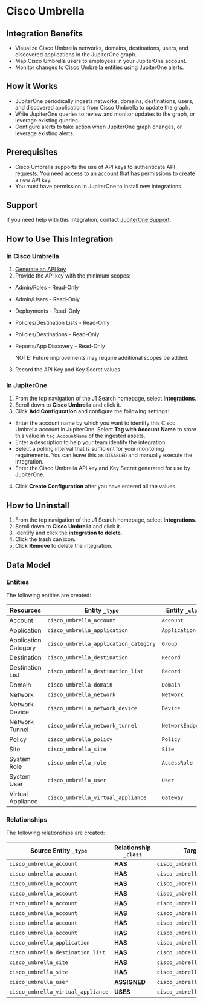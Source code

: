 # Cisco Umbrella

## Integration Benefits

- Visualize Cisco Umbrella networks, domains, destinations, users, and discovered applications in the JupiterOne graph.
- Map Cisco Umbrella users to employees in your JupiterOne account.
- Monitor changes to Cisco Umbrella entities using JupiterOne alerts.

## How it Works

- JupiterOne periodically ingests networks, domains, destinations, users, and discovered applications from Cisco Umbrella to update the graph.
- Write JupiterOne queries to review and monitor updates to the graph, or leverage existing queries.
- Configure alerts to take action when JupiterOne graph changes, or leverage existing alerts.

## Prerequisites

- Cisco Umbrella supports the use of API keys to authenticate API requests. You need access to an account that has permissions to create a new API key.
- You must have permission in JupiterOne to install new integrations.

## Support

If you need help with this integration, contact [JupiterOne Support](https://support.jupiterone.io).

## How to Use This Integration

### In Cisco Umbrella

1. [Generate an API key](https://docs.umbrella.com/umbrella-user-guide/docs/add-umbrella-api-keys)
2. Provide the API key with the minimum scopes:

- Admin/Roles - Read-Only
- Admin/Users - Read-Only
- Deployments - Read-Only
- Policies/Destination Lists - Read-Only
- Policies/Destinations - Read-Only
- Reports/App Discovery - Read-Only

  NOTE: Future improvements may require additional scopes be added.

3. Record the API Key and Key Secret values.

### In JupiterOne

1. From the top navigation of the J1 Search homepage, select **Integrations**.
2. Scroll down to **Cisco Umbrella** and click it.
3. Click **Add Configuration** and configure the following settings:

- Enter the account name by which you want to identify this Cisco Umbrella account in JupiterOne. Select **Tag with Account Name** to store this value in `tag.AccountName` of the ingested assets.
- Enter a description to help your team identify the integration.
- Select a polling interval that is sufficient for your monitoring requirements. You can leave this as `DISABLED` and manually execute the integration.
- Enter the Cisco Umbrella API key and Key Secret generated for use by JupiterOne.

4. Click **Create Configuration** after you have entered all the values.

## How to Uninstall

1. From the top navigation of the J1 Search homepage, select **Integrations**.
2. Scroll down to **Cisco Umbrella** and click it.
3. Identify and click the **integration to delete**.
4. Click the trash can icon.
5. Click **Remove** to delete the integration.

<!-- {J1_DOCUMENTATION_MARKER_START} -->
<!--
********************************************************************************
NOTE: ALL OF THE FOLLOWING DOCUMENTATION IS GENERATED USING THE
"j1-integration document" COMMAND. DO NOT EDIT BY HAND! PLEASE SEE THE DEVELOPER
DOCUMENTATION FOR USAGE INFORMATION:

https://github.com/JupiterOne/sdk/blob/main/docs/integrations/development.md
********************************************************************************
-->

## Data Model

### Entities

The following entities are created:

| Resources            | Entity `_type`                        | Entity `_class`   |
| -------------------- | ------------------------------------- | ----------------- |
| Account              | `cisco_umbrella_account`              | `Account`         |
| Application          | `cisco_umbrella_application`          | `Application`     |
| Application Category | `cisco_umbrella_application_category` | `Group`           |
| Destination          | `cisco_umbrella_destination`          | `Record`          |
| Destination List     | `cisco_umbrella_destination_list`     | `Record`          |
| Domain               | `cisco_umbrella_domain`               | `Domain`          |
| Network              | `cisco_umbrella_network`              | `Network`         |
| Network Device       | `cisco_umbrella_network_device`       | `Device`          |
| Network Tunnel       | `cisco_umbrella_network_tunnel`       | `NetworkEndpoint` |
| Policy               | `cisco_umbrella_policy`               | `Policy`          |
| Site                 | `cisco_umbrella_site`                 | `Site`            |
| System Role          | `cisco_umbrella_role`                 | `AccessRole`      |
| System User          | `cisco_umbrella_user`                 | `User`            |
| Virtual Appliance    | `cisco_umbrella_virtual_appliance`    | `Gateway`         |

### Relationships

The following relationships are created:

| Source Entity `_type`              | Relationship `_class` | Target Entity `_type`                 |
| ---------------------------------- | --------------------- | ------------------------------------- |
| `cisco_umbrella_account`           | **HAS**               | `cisco_umbrella_application`          |
| `cisco_umbrella_account`           | **HAS**               | `cisco_umbrella_destination_list`     |
| `cisco_umbrella_account`           | **HAS**               | `cisco_umbrella_domain`               |
| `cisco_umbrella_account`           | **HAS**               | `cisco_umbrella_network`              |
| `cisco_umbrella_account`           | **HAS**               | `cisco_umbrella_network_device`       |
| `cisco_umbrella_account`           | **HAS**               | `cisco_umbrella_policy`               |
| `cisco_umbrella_account`           | **HAS**               | `cisco_umbrella_site`                 |
| `cisco_umbrella_account`           | **HAS**               | `cisco_umbrella_user`                 |
| `cisco_umbrella_application`       | **HAS**               | `cisco_umbrella_application_category` |
| `cisco_umbrella_destination_list`  | **HAS**               | `cisco_umbrella_destination`          |
| `cisco_umbrella_site`              | **HAS**               | `cisco_umbrella_network_tunnel`       |
| `cisco_umbrella_site`              | **HAS**               | `cisco_umbrella_virtual_appliance`    |
| `cisco_umbrella_user`              | **ASSIGNED**          | `cisco_umbrella_role`                 |
| `cisco_umbrella_virtual_appliance` | **USES**              | `cisco_umbrella_domain`               |

<!--
********************************************************************************
END OF GENERATED DOCUMENTATION AFTER BELOW MARKER
********************************************************************************
-->
<!-- {J1_DOCUMENTATION_MARKER_END} -->
